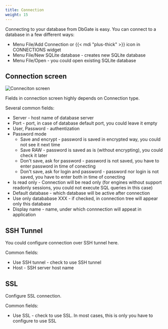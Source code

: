 ```yaml
---
title: Connection
weight: 15
---
```


Connecting to your database from DbGate is easy. You can connect to a database in a few different ways:

* Menu File/Add Connection or {{< mdi "plus-thick" >}} icon in CONNECTIONS widget
* Menu File/New SQLite database - creates new SQLite database
* Menu File/Open - you could open existing SQLite database

## Connection screen
![Conneciton screen](https://media.dbgate.io/img/connection-light.png)

Fields in connection screen highly depends on Connection type.

Several common fields:

* Server - host name of database server
* Port - port, in case of database default port, you could leave it empty
* User, Password - authentization
* Password mode
    * Save and encrypt - password is saved in encrypted way, you could not see it next time
    * Save RAW - password is saved as is (without encrypting), you could check it later
    * Don't save, ask for password - password is not saved, you have to enter password in time of conecting
    * Don't save, ask for login and password - password nor login is not saved, you have to enter both in time of conecting
* Is read only - Connection will be read only (for engines without support readonly sessions, you could not execute SQL queries in this case)
* Default database - which database will be active after connection
* Use only datababase XXX - if checked, in connection tree will appear only this database
* Display name - name, under which connnection will appeat in application

## SSH Tunnel
You could configure connection over SSH tunnel here. 

Common fields:
* Use SSH tunnel - check to use SSH tunnel
* Host - SSH server host name

## SSL
Configure SSL connection.

Common fields:
* Use SSL - check to use SSL. In most cases, this is only you have to configure to use SSL

